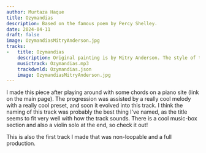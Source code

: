 ```yaml
---
author: Murtaza Haque
title: Ozymandias
description: Based on the famous poem by Percy Shelley.
date: 2024-04-11
draft: false
image: OzymandiasMitryAnderson.jpg
tracks:
-   title: Ozymandias
    description: Original painting is by Mitry Anderson. The style of the artwork feels like a perfect match to what my track expresses, hence why I chose this image for the job. 
    musictrack: Ozymandias.mp3
    trackdwnld: Ozymandias.json
    image: OzymandiasMitryAnderson.jpg
---
```


I made this piece after playing around with some chords on a piano site (link on the main page). The progression was assisted by a really cool melody with a really cool preset, and soon it evolved into this track. I think the naming of this track was probably the best thing I've named, as the title seems to fit very well with how the track sounds. There is a cool music-box section and also a violin solo at the end, so check it out! 

This is also the first track I made that was non-loopable and a full production.